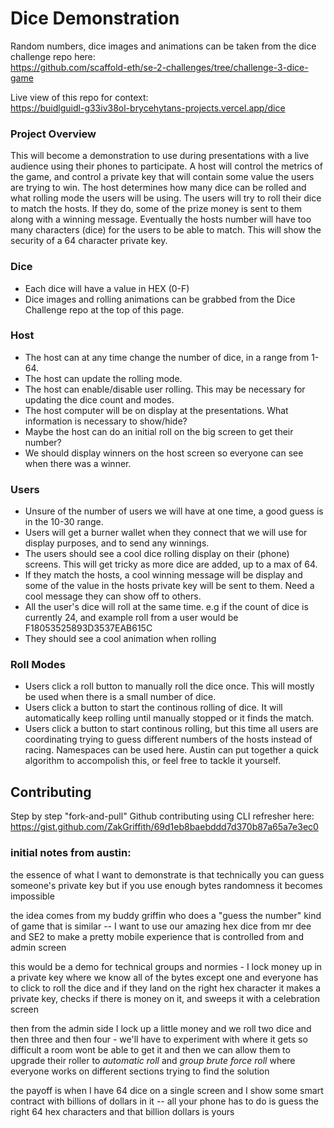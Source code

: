 # Dice Demonstration

Random numbers, dice images and animations can be taken from the dice challenge repo here:<br>
https://github.com/scaffold-eth/se-2-challenges/tree/challenge-3-dice-game

Live view of this repo for context:<br>
https://buidlguidl-g33iv38ol-brycehytans-projects.vercel.app/dice

### Project Overview
This will become a demonstration to use during presentations with a live audience using their phones to participate.  A host will control the metrics of the game, and control a private key that will contain some value the users are trying to win. The host determines how many dice can be rolled and what rolling mode the users will be using.  The users will try to roll their dice to match the hosts.  If they do, some of the prize money is sent to them along with a winning message.  Eventually the hosts number will have too many characters (dice) for the users to be able to match.  This will show the security of a 64 character private key.

### Dice
- Each dice will have a value in HEX (0-F)
- Dice images and rolling animations can be grabbed from the Dice Challenge repo at the top of this page.

### Host
- The host can at any time change the number of dice, in a range from 1-64.
- The host can update the rolling mode.
- The host can enable/disable user rolling.  This may be necessary for updating the dice count and modes.
- The host computer will be on display at the presentations.  What information is necessary to show/hide?
- Maybe the host can do an initial roll on the big screen to get their number?
- We should display winners on the host screen so everyone can see when there was a winner.

### Users
- Unsure of the number of users we will have at one time, a good guess is in the 10-30 range.
- Users will get a burner wallet when they connect that we will use for display purposes, and to send any winnings.
- The users should see a cool dice rolling display on their (phone) screens.  This will get tricky as more dice are added, up to a max of 64.
- If they match the hosts, a cool winning message will be display and some of the value in the hosts private key will be sent to them.  Need a cool message they can show off to others.
- All the user's dice will roll at the same time. e.g if the count of dice is currently 24, and example roll from a user would be F18053525893D3537EAB615C
- They should see a cool animation when rolling

### Roll Modes
- Users click a roll button to manually roll the dice once. This will mostly be used when there is a small number of dice.
- Users click a button to start the continous rolling of dice.  It will automatically keep rolling until manually stopped or it finds the match.
- Users click a button to start continous rolling, but this time all users are coordinating trying to guess different numbers of the hosts instead of racing.  Namespaces can be used here.  Austin can put together a quick algorithm to accompolish this, or feel free to tackle it yourself.

## Contributing

Step by step "fork-and-pull" Github contributing using CLI refresher here:  
https://gist.github.com/ZakGriffith/69d1eb8baebddd7d370b87a65a7e3ec0 


### initial notes from austin:

the essence of what I want to demonstrate is that technically you can guess someone's private key but if you use enough bytes randomness it becomes impossible 

the idea comes from my buddy griffin who does a "guess the number" kind of game that is similar -- I want to use our amazing hex dice from mr dee and SE2 to make a pretty mobile experience that is controlled from and admin screen 

this would be a demo for technical groups and normies - I lock money up in a private key where we know all of the bytes except one and everyone has to click to roll the dice and if they land on the right hex character it makes a private key, checks if there is money on it, and sweeps it with a celebration screen 

then from the admin side I lock up a little money and we roll two dice and then three and then four - we'll have to experiment with where it gets so difficult a room wont be able to get it and then we can allow them to upgrade their roller to *automatic roll* and *group brute force roll* where everyone works on different sections trying to find the solution  

the payoff is when I have 64 dice on a single screen and I show some smart contract with billions of dollars in it -- all your phone has to do is guess the right 64 hex characters and that billion dollars is yours 

